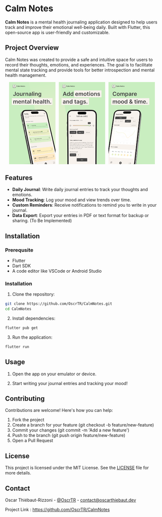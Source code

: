 # Calm Notes

**Calm Notes** is a mental health journaling application designed to help users track and improve their emotional well-being daily. Built with Flutter, this open-source app is user-friendly and customizable.

## Project Overview

Calm Notes was created to provide a safe and intuitive space for users to record their thoughts, emotions, and experiences. The goal is to facilitate mental state tracking and provide tools for better introspection and mental health management.

<p align="center">
  <img alt="screenshot 1" src="./screenshots/Screenshot 1.png" width="30%">
&nbsp;
     <img alt="screenshot 2" src="./screenshots/Screenshot 2.png" width="30%">
&nbsp;
    <img alt="screenshot 3" src="./screenshots/Screenshot 3.png" width="30%">
</p>

## Features

- **Daily Journal**: Write daily journal entries to track your thoughts and emotions.
- **Mood Tracking**: Log your mood and view trends over time.
- **Custom Reminders**: Receive notifications to remind you to write in your journal.
- **Data Export**: Export your entries in PDF or text format for backup or sharing. (To Be Implemented)

## Installation

### Prerequsite

- Flutter
- Dart SDK
- A code editor like VSCode or Android Studio

### Installation

1. Clone the repository:

```bash
git clone https://github.com/OscrTR/CalmNotes.git
cd CalmNotes
```

2. Install dependencies:

```bash
flutter pub get
```

3. Run the application:

```bash
flutter run
```

## Usage

1. Open the app on your emulator or device.

2. Start writing your journal entries and tracking your mood!

## Contributing

Contributions are welcome! Here's how you can help:

1. Fork the project
2. Create a branch for your feature (git checkout -b feature/new-feature)
3. Commit your changes (git commit -m 'Add a new feature')
4. Push to the branch (git push origin feature/new-feature)
5. Open a Pull Request

## License

This project is licensed under the MIT License. See the [LICENSE](LICENSE) file for more details.

## Contact

Oscar Thiébaut-Rizzoni - [@OscrTR](https://github.com/OscrTR) - contact@oscarthiebaut.dev

Project Link : https://github.com/OscrTR/CalmNotes
